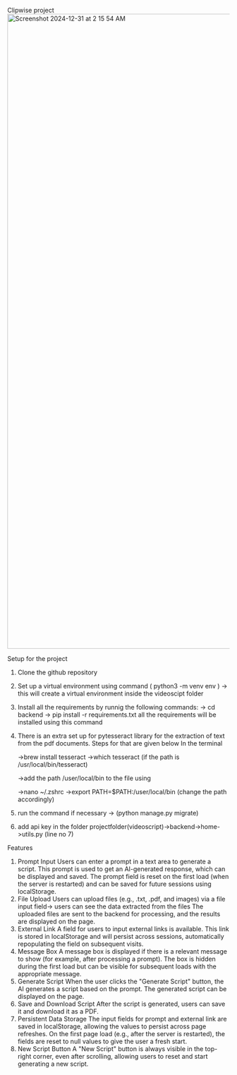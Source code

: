 Clipwise project
<img width="1440" alt="Screenshot 2024-12-31 at 2 15 54 AM" src="https://github.com/user-attachments/assets/058f399d-697d-4479-b06f-172fcc93adc8" />

Setup for the project
1. Clone the github repository
2. Set up a virtual environment using command ( python3 -m venv env ) -> this will create a virtual environment inside the videoscipt folder
3. Install all the requirements by runnig the following commands:
     -> cd backend
     -> pip install -r requirements.txt
   all the requirements will be installed using this command
4. There is an extra set up for pytesseract library for the extraction of text from the pdf documents. Steps for that are given below
   In the terminal
   
   ->brew install tesseract
   ->which tesseract (if the path is /usr/local/bin/tesseract)

   ->add the path /user/local/bin to the file using

   ->nano ~/.zshrc
   ->export PATH=$PATH:/user/local/bin (change the path accordingly)
   
6. run the command if necessary -> (python manage.py migrate)
7. add api key in the folder projectfolder(videoscript)->backend->home->utils.py (line no 7)



Features
1. Prompt Input
Users can enter a prompt in a text area to generate a script. This prompt is used to get an AI-generated response, which can be displayed and saved.
The prompt field is reset on the first load (when the server is restarted) and can be saved for future sessions using localStorage.
2. File Upload
Users can upload files (e.g., .txt, .pdf, and images) via a file input field-> users can see the data extracted from the files
The uploaded files are sent to the backend for processing, and the results are displayed on the page.
3. External Link
A field for users to input external links is available.
This link is stored in localStorage and will persist across sessions, automatically repopulating the field on subsequent visits.
4. Message Box
A message box is displayed if there is a relevant message to show (for example, after processing a prompt).
The box is hidden during the first load but can be visible for subsequent loads with the appropriate message.
5. Generate Script
When the user clicks the "Generate Script" button, the AI generates a script based on the prompt.
The generated script can be displayed on the page.
6. Save and Download Script
After the script is generated, users can save it and download it as a PDF.
7. Persistent Data Storage
The input fields for prompt and external link are saved in localStorage, allowing the values to persist across page refreshes.
On the first page load (e.g., after the server is restarted), the fields are reset to null values to give the user a fresh start.
8. New Script Button
A "New Script" button is always visible in the top-right corner, even after scrolling, allowing users to reset and start generating a new script.
